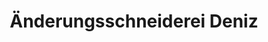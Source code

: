 ---
title: "Änderungsschneiderei Deniz"
url: /mutterstadt/aenderungsschneiderei-deniz/
shop: Schneiderei
---